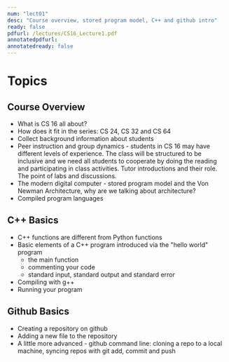 ```yaml
---
num: "lect01"
desc: "Course overview, stored program model, C++ and github intro"
ready: false
pdfurl: /lectures/CS16_Lecture1.pdf
annotatedpdfurl: 
annotatedready: false
---
```


# Topics

## Course Overview
* What is CS 16 all about?
* How does it fit in the series: CS 24, CS 32 and CS 64
* Collect background information about students
* Peer instruction and group dynamics - students in CS 16 may have different levels of experience. The class will be structured to be inclusive and we need all students to cooperate by doing the reading and participating in class activities. Tutor introductions and their role. The point of labs and discussions. 
* The modern digital computer - stored program model and the Von Newman Architecture, why are we talking about architecture?
* Compiled program languages 

## C++ Basics
* C++ functions are different from Python functions
* Basic elements of a C++ program introduced via the "hello world" program
    * the main function
    * commenting your code
    * standard input, standard output and standard error
* Compiling with g++
* Running your program

## Github Basics
* Creating a repository on github
* Adding a new file to the repository
* A little more advanced - github command line: cloning a repo to a local machine, syncing repos with git add, commit and push